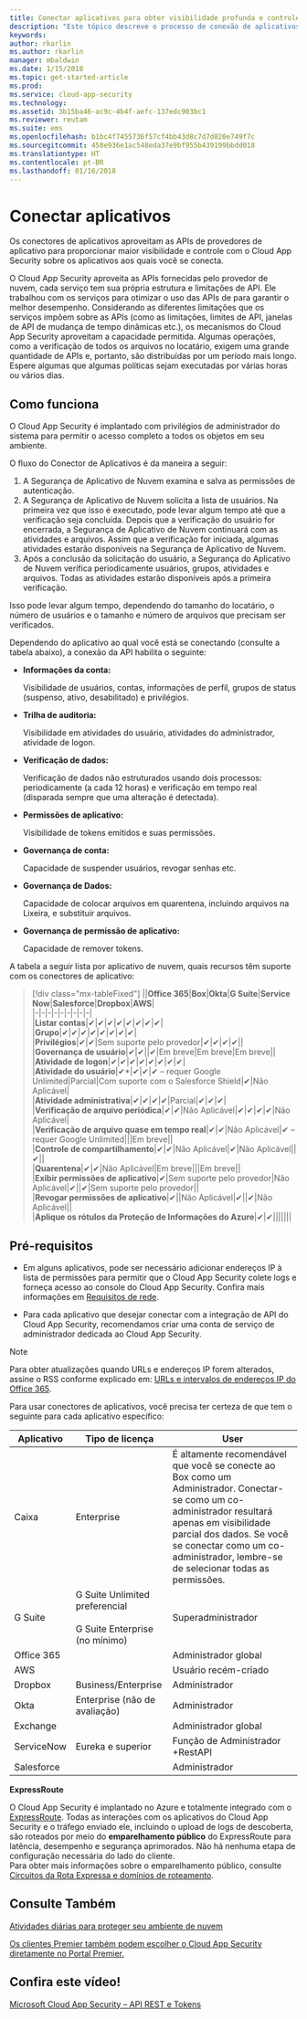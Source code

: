 ```yaml
---
title: Conectar aplicativos para obter visibilidade profunda e controle com o Cloud App Security | Microsoft Docs
description: "Este tópico descreve o processo de conexão de aplicativos com conectores de API, para aplicativos na nuvem da sua organização."
keywords: 
author: rkarlin
ms.author: rkarlin
manager: mbaldwin
ms.date: 1/15/2018
ms.topic: get-started-article
ms.prod: 
ms.service: cloud-app-security
ms.technology: 
ms.assetid: 3b15ba46-ac9c-4b4f-aefc-137edc903bc1
ms.reviewer: reutam
ms.suite: ems
ms.openlocfilehash: b1bc4f7455736f57cf4bb43d8c7d7d020e749f7c
ms.sourcegitcommit: 458e936e1ac548eda37e9bf955b439199bbdd018
ms.translationtype: HT
ms.contentlocale: pt-BR
ms.lasthandoff: 01/16/2018
---
```

# <a name="connect-apps"></a>Conectar aplicativos 
Os conectores de aplicativos aproveitam as APIs de provedores de aplicativo para proporcionar maior visibilidade e controle com o Cloud App Security sobre os aplicativos aos quais você se conecta.  
  
O Cloud App Security aproveita as APIs fornecidas pelo provedor de nuvem, cada serviço tem sua própria estrutura e limitações de API. Ele trabalhou com os serviços para otimizar o uso das APIs de para garantir o melhor desempenho. Considerando as diferentes limitações que os serviços impõem sobre as APIs (como as limitações, limites de API, janelas de API de mudança de tempo dinâmicas etc.), os mecanismos do Cloud App Security aproveitam a capacidade permitida. Algumas operações, como a verificação de todos os arquivos no locatário, exigem uma grande quantidade de APIs e, portanto, são distribuídas por um período mais longo. Espere algumas que algumas políticas sejam executadas por várias horas ou vários dias.  
  
## <a name="how-it-works"></a>Como funciona  
O Cloud App Security é implantado com privilégios de administrador do sistema para permitir o acesso completo a todos os objetos em seu ambiente.  
  
O fluxo do Conector de Aplicativos é da maneira a seguir:
1. A Segurança de Aplicativo de Nuvem examina e salva as permissões de autenticação.
2.  A Segurança de Aplicativo de Nuvem solicita a lista de usuários. Na primeira vez que isso é executado, pode levar algum tempo até que a verificação seja concluída. Depois que a verificação do usuário for encerrada, a Segurança de Aplicativo de Nuvem continuará com as atividades e arquivos. Assim que a verificação for iniciada, algumas atividades estarão disponíveis na Segurança de Aplicativo de Nuvem. 
4. Após a conclusão da solicitação do usuário, a Segurança do Aplicativo de Nuvem verifica periodicamente usuários, grupos, atividades e arquivos. Todas as atividades estarão disponíveis após a primeira verificação. 
 
Isso pode levar algum tempo, dependendo do tamanho do locatário, o número de usuários e o tamanho e número de arquivos que precisam ser verificados. 
 
Dependendo do aplicativo ao qual você está se conectando (consulte a tabela abaixo), a conexão da API habilita o seguinte:  
  
-   **Informações da conta:**  
  
     Visibilidade de usuários, contas, informações de perfil, grupos de status (suspenso, ativo, desabilitado) e privilégios.  
  
-   **Trilha de auditoria:**  
  
     Visibilidade em atividades do usuário, atividades do administrador, atividade de logon.  
  
-   **Verificação de dados:**  
  
     Verificação de dados não estruturados usando dois processos: periodicamente (a cada 12 horas) e verificação em tempo real (disparada sempre que uma alteração é detectada).  
  
-   **Permissões de aplicativo:**  
  
     Visibilidade de tokens emitidos e suas permissões.  
  
-   **Governança de conta:**  
  
     Capacidade de suspender usuários, revogar senhas etc.  
  
-   **Governança de Dados:**  
  
     Capacidade de colocar arquivos em quarentena, incluindo arquivos na Lixeira, e substituir arquivos.  
  
-   **Governança de permissão de aplicativo:**  
  
     Capacidade de remover tokens.  
  
A tabela a seguir lista por aplicativo de nuvem, quais recursos têm suporte com os conectores de aplicativo:  

> [!div class="mx-tableFixed"]
||**Office 365**|**Box**|**Okta**|**G Suite**|**Service Now**|**Salesforce**|**Dropbox**|**AWS**|  
|-|-|-|-|-|-|-|-|-|  
|**Listar contas**|✔|✔|✔|✔|✔|✔|✔|✔|  
|**Grupo**|✔|✔|✔|✔|✔|✔|✔|✔|  
|**Privilégios**|✔|✔|Sem suporte pelo provedor|✔|✔|✔|✔||  
|**Governança de usuário**|✔|✔||✔|Em breve|Em breve|Em breve||  
|**Atividade de logon**|✔|✔|✔|✔|✔|✔|✔|✔|  
|**Atividade do usuário**|✔*|✔|✔|✔ – requer Google Unlimited|Parcial|Com suporte com o Salesforce Shield|✔|Não Aplicável|  
|**Atividade administrativa**|✔|✔|✔|✔|Parcial|✔|✔|✔|  
|**Verificação de arquivo periódica**|✔|✔|Não Aplicável|✔|✔|✔|✔|Não Aplicável|  
|**Verificação de arquivo quase em tempo real**|✔|✔|Não Aplicável|✔ – requer Google Unlimited|||Em breve||  
|**Controle de compartilhamento**|✔|✔|Não Aplicável|✔|Não Aplicável||✔||  
|**Quarentena**|✔|✔|Não Aplicável|Em breve|||Em breve||  
|**Exibir permissões de aplicativo**|✔|Sem suporte pelo provedor|Não Aplicável|✔||✔|Sem suporte pelo provedor||  
|**Revogar permissões de aplicativo**|✔||Não Aplicável|✔||✔|Não Aplicável||  
|**Aplique os rótulos da Proteção de Informações do Azure**|✔|✔|||||||  
  
## <a name="prerequisites"></a>Pré-requisitos  

- Em alguns aplicativos, pode ser necessário adicionar endereços IP à lista de permissões para permitir que o Cloud App Security colete logs e forneça acesso ao console do Cloud App Security. Confira mais informações em [Requisitos de rede](network-requirements.md).

- Para cada aplicativo que desejar conectar com a integração de API do Cloud App Security, recomendamos criar uma conta de serviço de administrador dedicada ao Cloud App Security.  
  
> [!NOTE]  
>  Para obter atualizações quando URLs e endereços IP forem alterados, assine o RSS conforme explicado em: [URLs e intervalos de endereços IP do Office 365](https://support.office.com/article/Office-365-URLs-and-IP-address-ranges-8548a211-3fe7-47cb-abb1-355ea5aa88a2).  
  
Para usar conectores de aplicativos, você precisa ter certeza de que tem o seguinte para cada aplicativo específico:  
  
|Aplicativo|Tipo de licença|User|  
|---------|------------------|----------|  
|Caixa|Enterprise|É altamente recomendável que você se conecte ao Box como um Administrador. Conectar-se como um co-administrador resultará apenas em visibilidade parcial dos dados. Se você se conectar como um co-administrador, lembre-se de selecionar todas as permissões.|  
|G Suite|G Suite Unlimited preferencial<br /><br /> G Suite Enterprise (no mínimo)|Superadministrador|  
|Office 365||Administrador global|  
|AWS||Usuário recém-criado|  
|Dropbox|Business/Enterprise|Administrador|  
|Okta|Enterprise (não de avaliação)|Administrador|  
|Exchange||Administrador global|  
|ServiceNow|Eureka e superior|Função de Administrador +RestAPI|  
|Salesforce||Administrador|  
  

**ExpressRoute**  
  
O Cloud App Security é implantado no Azure e totalmente integrado com o [ExpressRoute](https://azure.microsoft.com/documentation/articles/expressroute-introduction/). Todas as interações com os aplicativos do Cloud App Security e o tráfego enviado ele, incluindo o upload de logs de descoberta, são roteados por meio do **emparelhamento público** do ExpressRoute para latência, desempenho e segurança aprimorados. Não há nenhuma etapa de configuração necessária do lado do cliente.  
Para obter mais informações sobre o emparelhamento público, consulte [Circuitos da Rota Expressa e domínios de roteamento](https://azure.microsoft.com/documentation/articles/expressroute-circuit-peerings/).  
  
## <a name="see-also"></a>Consulte Também  
[Atividades diárias para proteger seu ambiente de nuvem](daily-activities-to-protect-your-cloud-environment.md)   

[Os clientes Premier também podem escolher o Cloud App Security diretamente no Portal Premier.](https://premier.microsoft.com/)  
  

## <a name="check-out-this-video"></a>Confira este vídeo!
[Microsoft Cloud App Security – API REST e Tokens](https://channel9.msdn.com/Shows/Microsoft-Security/Microsoft-Cloud-App-Security--REST-APIs-and-Tokens)  
   